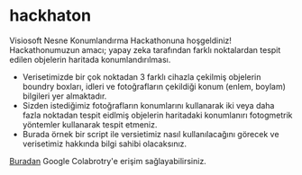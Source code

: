 # hackhaton

Visiosoft Nesne Konumlandırma Hackathonuna hoşgeldiniz!
Hackathonumuzun amacı; yapay zeka tarafından farklı noktalardan tespit edilen objelerin haritada konumlandırılması.
- Verisetimizde bir çok noktadan 3 farklı cihazla çekilmiş objelerin boundry boxları, idleri ve fotoğrafların çekildiği konum (enlem, boylam) bilgileri yer almaktadır.
- Sizden istediğimiz fotoğrafların konumlarını kullanarak iki veya daha fazla noktadan tespit eidlmiş objelerin haritadaki konumlanırı fotogmetrik yöntemler kullanarak tespit etmeniz.
- Burada örnek bir script ile versietimiz nasıl kullanılacağını görecek ve verisetimiz hakkında bilgi sahibi olacaksınız.

[Buradan](https://colab.research.google.com/drive/1lPtcpxvkrnbfRHF7Rpc4F9fxCpNIM0q8#scrollTo=UdjJfV7BD2CT) Google Colabrotry'e erişim sağlayabilirsiniz.
